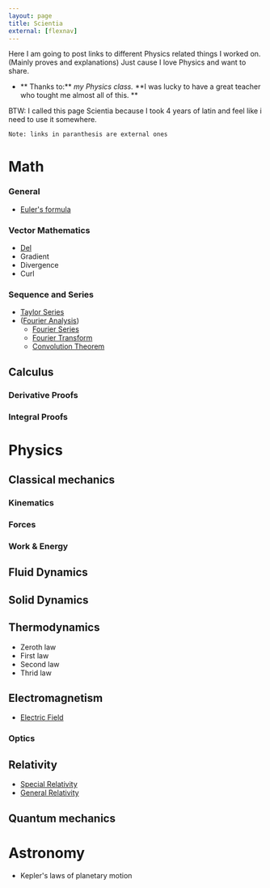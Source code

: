 ```yaml
---
layout: page
title: Scientia
external: [flexnav]
---
```


Here I am going to post links to different Physics related things I worked on. (Mainly proves and explanations) Just cause I love Physics and want to share.

* ** Thanks to:** 
*my Physics class.*
**I was lucky to have a great teacher who tought me almost all of this. **

BTW: I called this page Scientia because I took 4 years of latin and feel like i need to use it somewhere.

    Note: links in paranthesis are external ones

# Math

### General

* [Euler's formula](/scientia/math/euler-formula)

### Vector Mathematics
  * [Del](/scientia/math/calculus/del)
  * Gradient
  * Divergence
  * Curl

### Sequence and Series
* [Taylor Series](/scientia/math/taylor-series)
* ([Fourier Analysis](http://en.wikipedia.org/wiki/Fourier_analysis))
  * [Fourier Series](/scientia/math/fourier-series)
  * [Fourier Transform](/scientia/math/fourier-transform)
  * [Convolution Theorem](/scientia/math/convolution)


## Calculus

### Derivative Proofs

### Integral Proofs

# Physics

## Classical mechanics

### Kinematics

### Forces

### Work & Energy

## Fluid Dynamics

## Solid Dynamics

## Thermodynamics

* Zeroth law
* First law
* Second law
* Thrid law

## Electromagnetism

* [Electric Field](/scientia/physics/eandm/electric-field)

### Optics

## Relativity

* [Special Relativity](/scientia/physics/relativity/special)
* [General Relativity](/scientia/physics/relativity/general)

## Quantum mechanics

# Astronomy

* Kepler's laws of planetary motion